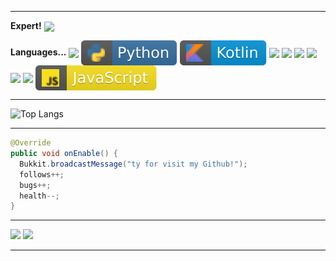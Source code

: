 
***

<div align="left">
 
**Expert!** <a href="#"><img align="center" src="https://badges.aleen42.com/src/java.svg"/></a>

**Languages...** <a href="#"><img align="center" src="https://badges.aleen42.com/src/java.svg"/></a> <a href="#"><img align="center" src="https://github.com/aleen42/badges/raw/master/src/python.svg"/></a> <a href="#"><img align="center" src="https://github.com/aleen42/badges/raw/master/src/kotlin.svg"/></a> <a href="#"><img align="center" src="https://img.shields.io/badge/-C-A8B9CC?logo=c&logoColor=white&style=flat"/></a> <a href="#"><img align="center" src="https://img.shields.io/badge/-C++-00599C?logo=cplusplus&logoColor=white&style=flat"/></a> <a href="#"><img align="center" src="https://img.shields.io/badge/-C%23-239120?logo=csharp&logoColor=white&style=flat"/></a> <a href="#"><img align="center" src="https://img.shields.io/badge/-Android-3DDC84?logo=android&logoColor=white&style=flat"/></a> <a href="#"><img align="center" src="https://img.shields.io/badge/-CSS-1572B6?logo=css3&logoColor=white&style=flat"/></a> <a href="#"><img align="center" src="https://img.shields.io/badge/-HTML-E34F26?logo=html5&logoColor=white&style=flat"/></a> <a href="#"><img align="center" src="https://github.com/aleen42/badges/raw/master/src/javascript.svg"/></a> 

***

<!-- ![Mooner510's GitHub stats](https://github-readme-stats.vercel.app/api?username=Mooner510&theme=omni&show_icons=true) -->

![Top Langs](https://github-readme-stats.vercel.app/api/top-langs/?username=Mooner510&layout=compact&theme=omni)

***

```java
@Override
public void onEnable() {
  Bukkit.broadcastMessage("ty for visit my Github!");
  follows++;
  bugs++;
  health--;
}
```

***

[![](https://gen.plancke.io/exp/Mooner510.png)](https://plancke.io/hypixel/player/stats/Mooner510)
[![](https://gen.plancke.io/achievementPoints/Mooner510.png)](https://plancke.io/hypixel/player/stats/Mooner510)

***
